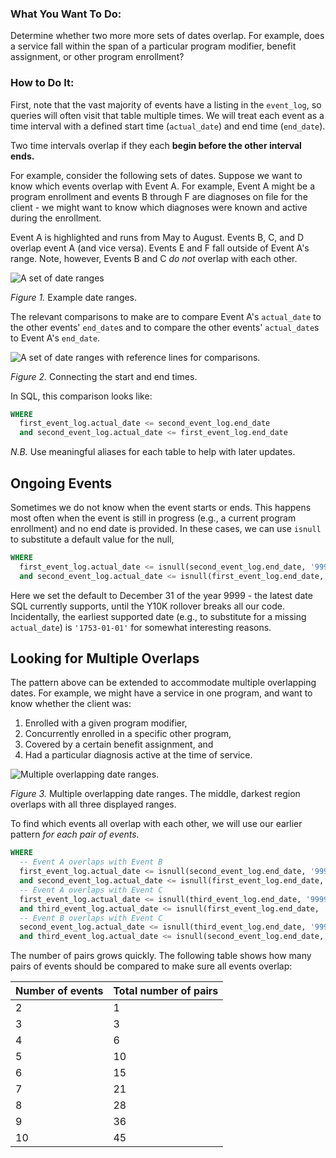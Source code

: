 ### What You Want To Do:
Determine whether two more more sets of dates overlap. For example, does a service fall within the span of a particular program modifier, benefit assignment, or other program enrollment?

### How to Do It:
First, note that the vast majority of events have a listing in the `event_log`, so queries will often visit that table multiple times. We will treat each event as a time interval with a defined start time (`actual_date`) and end time (`end_date`).

Two time intervals overlap if they each **begin before the other interval ends.**

For example, consider the following sets of dates. Suppose we want to know which events overlap with Event A. For example, Event A might be a program enrollment and events B through F are diagnoses on file for the client - we might want to know which diagnoses were known and active during the enrollment. 

Event A is highlighted and runs from May to August. Events B, C, and D overlap event A (and vice versa). Events E and F fall outside of Event A's range. Note, however, Events B and C *do not* overlap with each other.

![A set of date ranges](assets/images/Date%20Intervals%201.svg "A set of date ranges. The time covered by one event is highlighted, and some ranges overlap this interval.")

*Figure 1.* Example date ranges. 

The relevant comparisons to make are to compare Event A's `actual_date` to the other events' `end_date`s and to compare the other events' `actual_date`s to Event A's `end_date`.

![A set of date ranges with reference lines for comparisons.](assets/images/Date%20Intervals%203.svg "A set of date ranges. Dashed lines connect Event A's actual date to other events' end dates and solid lines connect Event A's end date to other events' actual dates.")

*Figure 2.* Connecting the start and end times.

In SQL, this comparison looks like:

```sql
WHERE
  first_event_log.actual_date <= second_event_log.end_date
  and second_event_log.actual_date <= first_event_log.end_date 
```
*N.B.* Use meaningful aliases for each table to help with later updates.

## Ongoing Events

Sometimes we do not know when the event starts or ends. This happens most often when the event is still in progress (e.g., a current program enrollment) and no end date is provided. In these cases, we can use `isnull` to substitute a default value for the null,

```sql
WHERE
  first_event_log.actual_date <= isnull(second_event_log.end_date, '9999-12-31')
  and second_event_log.actual_date <= isnull(first_event_log.end_date, '9999-12-31')
```

Here we set the default to December 31 of the year 9999 - the latest date SQL currently supports, until the Y10K rollover breaks all our code. Incidentally, the earliest supported date (e.g., to substitute for a missing `actual_date`) is `'1753-01-01'` for somewhat interesting reasons.

## Looking for Multiple Overlaps

The pattern above can be extended to accommodate multiple overlapping dates. For example, we might have a service in one program, and want to know whether the client was:

1. Enrolled with a given program modifier,
2. Concurrently enrolled in a specific other program,
3. Covered by a certain benefit assignment, and
4. Had a particular diagnosis active at the time of service.

![Multiple overlapping date ranges.](assets/images/Date%20Intervals%202.svg "A set of date ranges. The darkest region in the center overlaps with all three ranges.")

*Figure 3.* Multiple overlapping date ranges. The middle, darkest region overlaps with all three displayed ranges.

To find which events all overlap with each other, we will use our earlier pattern *for each pair of events.*

```sql
WHERE
  -- Event A overlaps with Event B
  first_event_log.actual_date <= isnull(second_event_log.end_date, '9999-12-31')
  and second_event_log.actual_date <= isnull(first_event_log.end_date, '9999-12-31') 
  -- Event A overlaps with Event C
  first_event_log.actual_date <= isnull(third_event_log.end_date, '9999-12-31')
  and third_event_log.actual_date <= isnull(first_event_log.end_date, '9999-12-31') 
  -- Event B overlaps with Event C
  second_event_log.actual_date <= isnull(third_event_log.end_date, '9999-12-31')
  and third_event_log.actual_date <= isnull(second_event_log.end_date, '9999-12-31')
```

The number of pairs grows quickly. The following table shows how many pairs of events should be compared to make sure all events overlap:

|Number of events|Total number of pairs|
|---|---|
|2|1|
|3|3|
|4|6|
|5|10|
|6|15|
|7|21|
|8|28|
|9|36|
|10|45|
